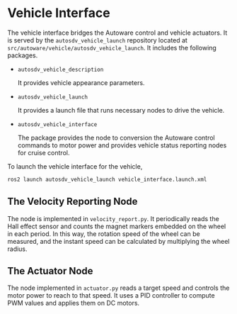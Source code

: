 # Vehicle Interface

The vehicle interface bridges the Autoware control and vehicle
actuators. It is served by the `autosdv_vehicle_launch` repository
located at `src/autoware/vehicle/autosdv_vehicle_launch`. It includes
the following packages.

- `autosdv_vehicle_description`

  It provides vehicle appearance parameters.

- `autosdv_vehicle_launch`

  It provides a launch file that runs necessary nodes to drive the
  vehicle.

- `autosdv_vehicle_interface`

  The package provides the node to conversion the Autoware control
  commands to motor power and provides vehicle status reporting nodes
  for cruise control.

To launch the vehicle interface for the vehicle,

```sh
ros2 launch autosdv_vehicle_launch vehicle_interface.launch.xml
```

## The Velocity Reporting Node

The node is implemented in `velocity_report.py`. It periodically reads
the Hall effect sensor and counts the magnet markers embedded on the
wheel in each period. In this way, the rotation speed of the wheel can
be measured, and the instant speed can be calculated by multiplying
the wheel radius.

## The Actuator Node

The node implemented in `actuator.py` reads a target speed and
controls the motor power to reach to that speed. It uses a PID
controller to compute PWM values and applies them on DC motors.

